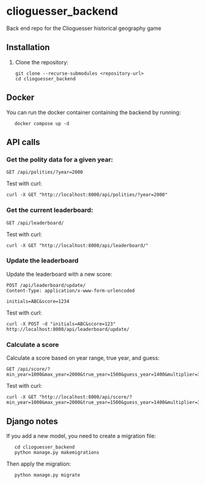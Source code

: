 # clioguesser_backend
Back end repo for the Clioguesser historical geography game

## Installation
1. Clone the repository:
   ```
   git clone --recurse-submodules <repository-url>
   cd clioguesser_backend
   ```

<!-- 2. Create a virtual environment:
   ```
   python -m venv venv
   source venv/bin/activate  # On Windows use `venv\Scripts\activate`
   ```

3. Install the required packages:
   ```
   pip install -r requirements.txt
   ```

4. Install GDAL and GEOS for your operating system:
   - **Ubuntu**: 
     ```
     sudo apt-get install gdal-bin libgdal-dev
     ```
   - **macOS**: 
     ```
     brew install gdal
     ```
   - **Windows**: Follow the instructions on the [GDAL website](https://gdal.org/download.html).

5. Unzip the GeoJSON from the Cliopatria into the `clioguesser_backend/data` directory
   ```
   unzip cliopatria/cliopatria.geojson.zip -d clioguesser_backend/data
   ```

## Usage
1. Run the development server:
   ```
   python manage.py runserver
   ```

2. To populate the database with geographical data from a GeoJSON file, use the custom management command:
   ```
   cd clioguesser_backend
   python manage.py populate_cliopatria data/cliopatria_polities_only.geojson
   ```
   - Note: check the data file has this name, or adjust the command accordingly. -->

## Docker

You can run the docker container containing the backend by running:
```
   docker compose up -d
```

## API calls

### Get the polity data for a given year:
```
GET /api/polities/?year=2000
```

Test with curl:
```
curl -X GET "http://localhost:8000/api/polities/?year=2000"
```

### Get the current leaderboard:
```
GET /api/leaderboard/
```

Test with curl:
```
curl -X GET "http://localhost:8000/api/leaderboard/"
```
### Update the leaderboard

Update the leaderboard with a new score:
```
POST /api/leaderboard/update/
Content-Type: application/x-www-form-urlencoded

initials=ABC&score=1234
```

Test with curl:
```
curl -X POST -d "initials=ABC&score=123" http://localhost:8000/api/leaderboard/update/
```

### Calculate a score

Calculate a score based on year range, true year, and guess:
```
GET /api/score/?min_year=1000&max_year=2000&true_year=1500&guess_year=1400&multiplier=365
```

Test with curl:
```
curl -X GET "http://localhost:8000/api/score/?min_year=1000&max_year=2000&true_year=1500&guess_year=1400&multiplier=365"
```

## Django notes

If you add a new model, you need to create a migration file:
```
   cd clioguesser_backend 
   python manage.py makemigrations
```

Then apply the migration:
```
   python manage.py migrate
```
